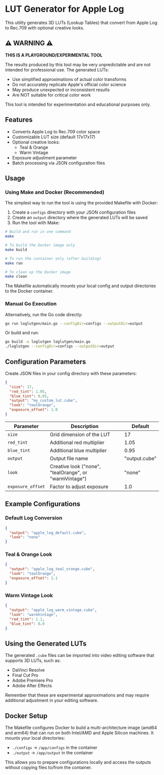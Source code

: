 # LUT Generator for Apple Log

This utility generates 3D LUTs (Lookup Tables) that convert from Apple Log to Rec.709 with optional creative looks.

## ⚠️ WARNING ⚠️

**THIS IS A PLAYGROUND/EXPERIMENTAL TOOL**

The results produced by this tool may be very unpredictable and are not intended for professional use. The generated LUTs:
- Use simplified approximations of actual color transforms
- Do not accurately replicate Apple's official color science
- May produce unexpected or inconsistent results
- Are NOT suitable for critical color work

This tool is intended for experimentation and educational purposes only.

## Features

- Converts Apple Log to Rec.709 color space
- Customizable LUT size (default 17x17x17)
- Optional creative looks:
  - Teal & Orange
  - Warm Vintage
- Exposure adjustment parameter
- Batch processing via JSON configuration files

## Usage

### Using Make and Docker (Recommended)

The simplest way to run the tool is using the provided Makefile with Docker:

1. Create a `configs` directory with your JSON configuration files
2. Create an `output` directory where the generated LUTs will be saved
3. Run the tool with Make:

```bash
# Build and run in one command
make

# To build the Docker image only
make build

# To run the container only (after building)
make run

# To clean up the Docker image
make clean
```

The Makefile automatically mounts your local config and output directories to the Docker container.

### Manual Go Execution

Alternatively, run the Go code directly:

```bash
go run loglutgen/main.go --configDir=configs --outputDir=output
```

Or build and run:

```bash
go build -o loglutgen loglutgen/main.go
./loglutgen --configDir=configs --outputDir=output
```

## Configuration Parameters

Create JSON files in your config directory with these parameters:

```json
{
  "size": 17,
  "red_tint": 1.05,
  "blue_tint": 0.95,
  "output": "my_custom_lut.cube",
  "look": "tealOrange",
  "exposure_offset": 1.0
}
```

| Parameter | Description | Default |
|-----------|-------------|---------|
| `size` | Grid dimension of the LUT | 17 |
| `red_tint` | Additional red multiplier | 1.05 |
| `blue_tint` | Additional blue multiplier | 0.95 |
| `output` | Output file name | "output.cube" |
| `look` | Creative look ("none", "tealOrange", or "warmVintage") | "none" |
| `exposure_offset` | Factor to adjust exposure | 1.0 |

## Example Configurations

### Default Log Conversion

```json
{
  "output": "apple_log_default.cube",
  "look": "none"
}
```

### Teal & Orange Look

```json
{
  "output": "apple_log_teal_orange.cube",
  "look": "tealOrange",
  "exposure_offset": 1.1
}
```

### Warm Vintage Look

```json
{
  "output": "apple_log_warm_vintage.cube",
  "look": "warmVintage",
  "red_tint": 1.1,
  "blue_tint": 0.9
}
```

## Using the Generated LUTs

The generated `.cube` files can be imported into video editing software that supports 3D LUTs, such as:
- DaVinci Resolve
- Final Cut Pro
- Adobe Premiere Pro
- Adobe After Effects

Remember that these are experimental approximations and may require additional adjustment in your editing software.

## Docker Setup

The Makefile configures Docker to build a multi-architecture image (amd64 and arm64) that can run on both Intel/AMD and Apple Silicon machines. It mounts your local directories:

- `./configs` → `/app/configs` in the container
- `./output` → `/app/output` in the container

This allows you to prepare configurations locally and access the outputs without copying files to/from the container.
